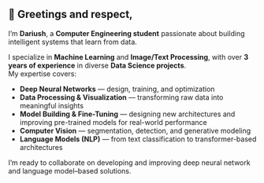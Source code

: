 ## 👋 Greetings and respect,  

I’m **Dariush**, a **Computer Engineering student** passionate about building intelligent systems that learn from data.  

I specialize in **Machine Learning** and **Image/Text Processing**, with over **3 years of experience** in diverse **Data Science projects**.  
My expertise covers:  

-  **Deep Neural Networks** — design, training, and optimization  
-  **Data Processing & Visualization** — transforming raw data into meaningful insights  
-  **Model Building & Fine-Tuning** — designing new architectures and improving pre-trained models for real-world performance
-  **Computer Vision** — segmentation, detection, and generative modeling  
-  **Language Models (NLP)** — from text classification to transformer-based architectures  

I’m ready to collaborate on developing and improving deep neural network and language model–based solutions.
